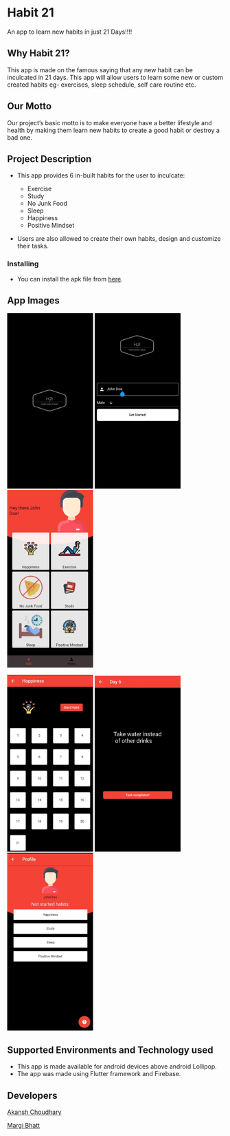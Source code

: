 # Habit 21

An app to learn new habits in just 21 Days!!!!

## Why Habit 21?

This app is made on the famous saying that any new habit can be inculcated in 21 days. This app will allow users to learn
some new or custom created habits eg- exercises, sleep schedule, self care routine etc.

## Our Motto

Our project’s basic motto is to make everyone have a better lifestyle and health by making them learn
new habits to create a good habit or destroy a bad one.

## Project Description

* This app provides 6 in-built habits for the user to inculcate:
  * Exercise
  * Study 
  * No Junk Food
  * Sleep
  * Happiness
  * Positive Mindset
  
* Users are also allowed to create their own habits, design and customize their tasks. 

### Installing

* You can install the apk file from [here](https://github.com/AkanshChoudhary/Habit21/blob/master/app-release.apk).

## App Images

<img src="https://github.com/AkanshChoudhary/Habit21/blob/master/assets/splash_screen.jpeg" width="200">  <img src="https://github.com/AkanshChoudhary/Habit21/blob/master/assets/login_screen.jpeg" width="200">  <img src="https://github.com/AkanshChoudhary/Habit21/blob/master/assets/home_screen.jpeg" width="200">  

<img src="https://github.com/AkanshChoudhary/Habit21/blob/master/assets/21_day_calendar.jpeg" width="200">  <img src="https://github.com/AkanshChoudhary/Habit21/blob/master/assets/day_task.jpeg" width="200">  <img src="https://github.com/AkanshChoudhary/Habit21/blob/master/assets/profile.jpeg" width="200">  

## Supported Environments and Technology used

 * This app is made available for android devices above android Lollipop.
 * The app was made using Flutter framework and Firebase.  

## Developers

[Akansh Choudhary](https://github.com/AkanshChoudhary)

[Margi Bhatt](https://github.com/Margi16)
